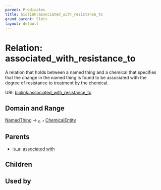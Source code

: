 ```yaml
---
parent: Predicates
title: biolink:associated_with_resistance_to
grand_parent: Slots
layout: default
---
```


# Relation: associated_with_resistance_to


A relation that holds between a named thing and a chemical that specifies that the change in the named thing is found to be associated with the degree of resistance to treatment by the chemical.

URI: [biolink:associated_with_resistance_to](https://w3id.org/biolink/associated_with_resistance_to)

## Domain and Range

[NamedThing](NamedThing.md) ->  <sub>0..\*</sub> [ChemicalEntity](ChemicalEntity.md)

## Parents

 *  is_a: [associated with](associated_with.md)

## Children


## Used by

